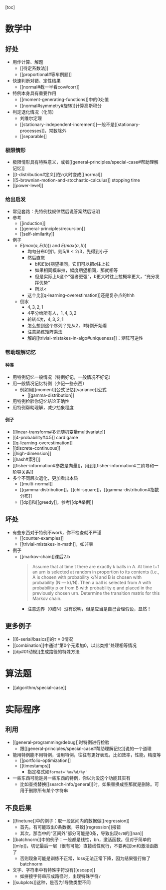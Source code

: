 [toc]
# 数学中
## 好处
- 用作计算、解题
  - [[待定系数法]]
  - [[proportional#等车例题]]
- 快速判断对错、定性结果
  - [[normal#截一半看cov#corr]]
- 特例本身具有重要作用
  - [[moment-generating-functions]]中的0处值
  - [[normal#symmetry#旋转]]计算高斯积分
- 判定退化情况（化简）
  - 刘维尔定理
  - [[stationary-independent-increment]]一般不是[[stationary-processes]]，常数除外
  - [[separable]]
### 极限情形
- 极限情形具有特殊意义，或者[[general-principles/special-case#帮助理解记忆]]
- [[t-distribution#定义]]在$n$大时变成[[normal]]
- [[5-brownian-motion-and-stochastic-calculus]] stopping time
- [[power-level]]
### 给出启发
- 常见套路：先特例找规律然后说答案然后证明
- 参考
  - [[induction]]
  - [[general-principles/recursion]]
  - [[self-similarity]]
- 例子
  - $E (max(a, E(b)))$ and $E(max(a,b))$
    - 均匀分布0到1，则$5/8 < 2/3$，先得到小于
    - 然后直觉
      - $b$和$E(b)$期望相同，它们可以把$a$往上拉
      - 如果相同概率拉，幅度期望相同，那就相等
      - 但是实际上$b$这个“强者更强”，$b$更大时往上拉概率更大，“充分发挥优势”
      - 所以$<$
    - 这个比[[q-learning-overestimation]]还是复杂点的hhh
  - 倒水
    - $4,3,2,1$
    - $4$平分给所有人，$1,4,3,2$
    - 轮转4次，$4,3,2,1$
    - 怎么想到这个序列？先从2，3特例开始看
    - 注意熟练矩阵乘法
    - 解的[[trivial-mistakes-in-algo#uniqueness]]：矩阵可逆性
### 帮助理解记忆
#### 种类
- 用特例记忆一般情况（特例好记，一般情况不好记）
- 用一般情况记忆特例（少记一些东西）
  - 例如用[[moment]]公式记忆[[variance]]公式
    - [[gamma-distribution]]
- 用特例检验你记忆结论正确性
- 用特例帮助理解，减少抽象程度
#### 例子
- [[linear-transform#多元随机变量multivariate]]
- [[4-probability#4.5]] card game
- [[q-learning-overestimation]]
- [[discrete-continuous]]
- [[high-dimension]]
- [[hash#索引]]
- [[fisher-information#参数是向量]]，用到[[fisher-information#二阶导和一阶导关系]]
- 多个不同层次退化，更加看出本质
  - [[multi-normal]]
  - [[gamma-distribution]]，[[chi-square]]，[[gamma-distribution#指数分布]]
  - [[dp]]和[[greedy]]，参考[[dp#举例]]
## 坏处
- 有些东西对于特例不work，你不检查就不严谨
  - [[counter-examples]]
  - [[trivial-mistakes-in-math]]，如非零
- 例子
  - [[markov-chain]]课后2.b
    > Assume that at time t there are exactly k balls in A. At time t+1 an urn is selected at random in proportion to its contents (i.e., A is chosen with probability k/N and B is chosen with probability (N — k)/N). Then a ball is selected from A with probability p or from B with probability q and placed in the previously chosen urn. Determine the transition matrix for this Markov chain.
    - 注意边界（0或N）没有说明，但是应当是自己合理假设，显然！
## 更多例子
- [[6-serial/basics]]的$\tau\equiv 0$情况
- [[combination]]中通过“第0个元素加0，以此类推”处理相等情况
- [[dp#01动规]]生成路径的特殊方法
# 算法题
- [[algorithm/special-case]]
# 实际程序
## 利用
- [[general-programming/debug]]时特例进行检验
  - 跟[[general-principles/special-case#帮助理解记忆]]说的一个道理
- 能用特例能不用特例，请用特例，往往有更好表现，比如效率，性能，精度等
  - [[portfolio-optimization]]
  - [[timestamps]]
    - 指定格式如`format='%m/%d/%y'`
- 一些东西可能是另一些东西的特例，你以为没这个功能其实有
  - 比如查找替换[[search-info/general]]时，如果替换成空那就是删除。可用于删除所有某个字符串
## 不良后果
- [[finetune]]中的例子：取一段区间内的数据做[[regression]]
  - 首先，有可能取出0条数据，导致[[regression]]报错
  - 其次，那当中的“区间外”部分可能是0条，导致出现`0/0`的[[nan]]
- [[batchnorm]]中的例子：一般都是线性，bn，激活函数。但对于简单的[[mlp]]，切记最后一层（很有可能）直接线性就行，不要再加bn和激活函数了
  - 否则现象可能是训练不正常，loss无法正常下降，因为结果强行做了batchnorm
- 文字、字符串中有特殊字符没有[[escape]]
  - 如拼接字符串形成路径时，出现特殊字符`/`
- [[subplots]]这种，是否为1导致类型不同
